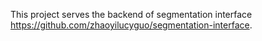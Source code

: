 This project serves the backend of segmentation interface https://github.com/zhaoyilucyguo/segmentation-interface. 
